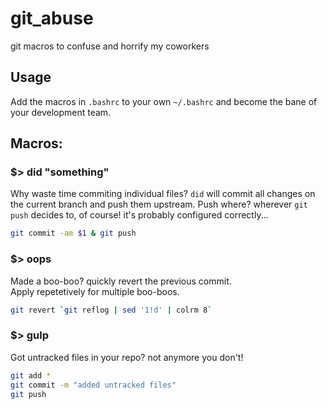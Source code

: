 # git_abuse
git macros to confuse and horrify my coworkers

## Usage

Add the macros in `.bashrc` to your own `~/.bashrc` and become the bane of your development team.<br>

## Macros:

### $> did "something"
Why waste time commiting individual files? `did` will commit all changes on the current branch and push them upstream. Push where? wherever `git push` decides to, of course! it's probably configured correctly...

```bash
git commit -am $1 & git push
```

### $> oops
Made a boo-boo? quickly revert the previous commit.<br>
Apply repetetively for multiple boo-boos.

```bash
git revert `git reflog | sed '1!d' | colrm 8`
```


### $> gulp
Got untracked files in your repo? not anymore you don't!<br>

```bash
git add *
git commit -m "added untracked files"
git push
```

